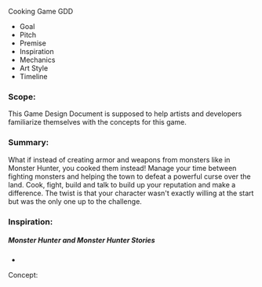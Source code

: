 
Cooking Game GDD

- Goal
- Pitch
- Premise
- Inspiration
- Mechanics
- Art Style
- Timeline

### Scope:
This Game Design Document is supposed to help artists and developers familiarize themselves with the concepts for this game.


### Summary:
What if instead of creating armor and weapons from monsters like in Monster Hunter, you cooked them instead! Manage your time between fighting monsters and helping the town to defeat a powerful curse over the land. Cook, fight, build and talk to build up your reputation and make a difference. The twist is that your character wasn't exactly willing at the start but was the only one up to the challenge.


### Inspiration:

##### Monster Hunter and Monster Hunter Stories
- 

Concept:

